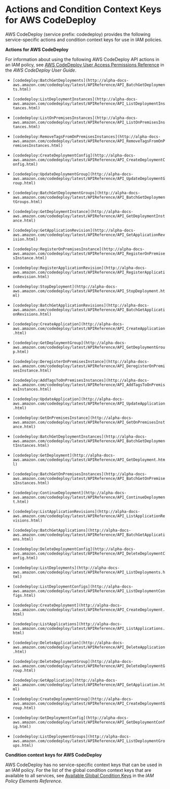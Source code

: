 # Actions and Condition Context Keys for AWS CodeDeploy<a name="list_codedeploy"></a>

AWS CodeDeploy \(service prefix: codedeploy\) provides the following service\-specific actions and condition context keys for use in IAM policies\.

**Actions for AWS CodeDeploy**

For information about using the following AWS CodeDeploy API actions in an IAM policy, see [AWS CodeDeploy User Access Permissions Reference](http://alpha-docs-aws.amazon.com/codedeploy/latest/userguide/access-permissions.html) in the *AWS CodeDeploy User Guide*\.

+ `[codedeploy:BatchGetDeployments](http://alpha-docs-aws.amazon.com/codedeploy/latest/APIReference/API_BatchGetDeployments.html)`

+ `[codedeploy:ListDeploymentInstances](http://alpha-docs-aws.amazon.com/codedeploy/latest/APIReference/API_ListDeploymentInstances.html)`

+ `[codedeploy:ListOnPremisesInstances](http://alpha-docs-aws.amazon.com/codedeploy/latest/APIReference/API_ListOnPremisesInstances.html)`

+ `[codedeploy:RemoveTagsFromOnPremisesInstances](http://alpha-docs-aws.amazon.com/codedeploy/latest/APIReference/API_RemoveTagsFromOnPremisesInstances.html)`

+ `[codedeploy:CreateDeploymentConfig](http://alpha-docs-aws.amazon.com/codedeploy/latest/APIReference/API_CreateDeploymentConfig.html)`

+ `[codedeploy:UpdateDeploymentGroup](http://alpha-docs-aws.amazon.com/codedeploy/latest/APIReference/API_UpdateDeploymentGroup.html)`

+ `[codedeploy:BatchGetDeploymentGroups](http://alpha-docs-aws.amazon.com/codedeploy/latest/APIReference/API_BatchGetDeploymentGroups.html)`

+ `[codedeploy:GetDeploymentInstance](http://alpha-docs-aws.amazon.com/codedeploy/latest/APIReference/API_GetDeploymentInstance.html)`

+ `[codedeploy:GetApplicationRevision](http://alpha-docs-aws.amazon.com/codedeploy/latest/APIReference/API_GetApplicationRevision.html)`

+ `[codedeploy:RegisterOnPremisesInstance](http://alpha-docs-aws.amazon.com/codedeploy/latest/APIReference/API_RegisterOnPremisesInstance.html)`

+ `[codedeploy:RegisterApplicationRevision](http://alpha-docs-aws.amazon.com/codedeploy/latest/APIReference/API_RegisterApplicationRevision.html)`

+ `[codedeploy:StopDeployment](http://alpha-docs-aws.amazon.com/codedeploy/latest/APIReference/API_StopDeployment.html)`

+ `[codedeploy:BatchGetApplicationRevisions](http://alpha-docs-aws.amazon.com/codedeploy/latest/APIReference/API_BatchGetApplicationRevisions.html)`

+ `[codedeploy:CreateApplication](http://alpha-docs-aws.amazon.com/codedeploy/latest/APIReference/API_CreateApplication.html)`

+ `[codedeploy:GetDeploymentGroup](http://alpha-docs-aws.amazon.com/codedeploy/latest/APIReference/API_GetDeploymentGroup.html)`

+ `[codedeploy:DeregisterOnPremisesInstance](http://alpha-docs-aws.amazon.com/codedeploy/latest/APIReference/API_DeregisterOnPremisesInstance.html)`

+ `[codedeploy:AddTagsToOnPremisesInstances](http://alpha-docs-aws.amazon.com/codedeploy/latest/APIReference/API_AddTagsToOnPremisesInstances.html)`

+ `[codedeploy:UpdateApplication](http://alpha-docs-aws.amazon.com/codedeploy/latest/APIReference/API_UpdateApplication.html)`

+ `[codedeploy:GetOnPremisesInstance](http://alpha-docs-aws.amazon.com/codedeploy/latest/APIReference/API_GetOnPremisesInstance.html)`

+ `[codedeploy:BatchGetDeploymentInstances](http://alpha-docs-aws.amazon.com/codedeploy/latest/APIReference/API_BatchGetDeploymentInstances.html)`

+ `[codedeploy:GetDeployment](http://alpha-docs-aws.amazon.com/codedeploy/latest/APIReference/API_GetDeployment.html)`

+ `[codedeploy:BatchGetOnPremisesInstances](http://alpha-docs-aws.amazon.com/codedeploy/latest/APIReference/API_BatchGetOnPremisesInstances.html)`

+ `[codedeploy:ContinueDeployment](http://alpha-docs-aws.amazon.com/codedeploy/latest/APIReference/API_ContinueDeployment.html)`

+ `[codedeploy:ListApplicationRevisions](http://alpha-docs-aws.amazon.com/codedeploy/latest/APIReference/API_ListApplicationRevisions.html)`

+ `[codedeploy:BatchGetApplications](http://alpha-docs-aws.amazon.com/codedeploy/latest/APIReference/API_BatchGetApplications.html)`

+ `[codedeploy:DeleteDeploymentConfig](http://alpha-docs-aws.amazon.com/codedeploy/latest/APIReference/API_DeleteDeploymentConfig.html)`

+ `[codedeploy:ListDeployments](http://alpha-docs-aws.amazon.com/codedeploy/latest/APIReference/API_ListDeployments.html)`

+ `[codedeploy:ListDeploymentConfigs](http://alpha-docs-aws.amazon.com/codedeploy/latest/APIReference/API_ListDeploymentConfigs.html)`

+ `[codedeploy:CreateDeployment](http://alpha-docs-aws.amazon.com/codedeploy/latest/APIReference/API_CreateDeployment.html)`

+ `[codedeploy:ListApplications](http://alpha-docs-aws.amazon.com/codedeploy/latest/APIReference/API_ListApplications.html)`

+ `[codedeploy:DeleteApplication](http://alpha-docs-aws.amazon.com/codedeploy/latest/APIReference/API_DeleteApplication.html)`

+ `[codedeploy:DeleteDeploymentGroup](http://alpha-docs-aws.amazon.com/codedeploy/latest/APIReference/API_DeleteDeploymentGroup.html)`

+ `[codedeploy:GetApplication](http://alpha-docs-aws.amazon.com/codedeploy/latest/APIReference/API_GetApplication.html)`

+ `[codedeploy:CreateDeploymentGroup](http://alpha-docs-aws.amazon.com/codedeploy/latest/APIReference/API_CreateDeploymentGroup.html)`

+ `[codedeploy:GetDeploymentConfig](http://alpha-docs-aws.amazon.com/codedeploy/latest/APIReference/API_GetDeploymentConfig.html)`

+ `[codedeploy:ListDeploymentGroups](http://alpha-docs-aws.amazon.com/codedeploy/latest/APIReference/API_ListDeploymentGroups.html)`

**Condition context keys for AWS CodeDeploy**

AWS CodeDeploy has no service\-specific context keys that can be used in an IAM policy\. For the list of the global condition context keys that are available to all services, see [Available Global Condition Keys](reference_policies_condition-keys.md#AvailableKeys) in the *IAM Policy Elements Reference*\.